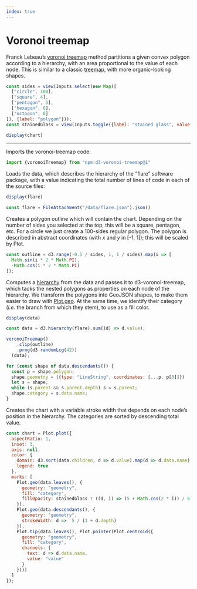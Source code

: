 ```yaml
---
index: true
---
```


# Voronoi treemap

Franck Lebeau’s [voronoi treemap](https://github.com/Kcnarf/d3-voronoi-treemap) method partitions a given convex polygon according to a hierarchy, with an area proportional to the value of each node. This is similar to a classic [treemap](/d3/treemap), with more organic-looking shapes.

```js
const sides = view(Inputs.select(new Map([
  ["circle", 100],
  ["square", 4],
  ["pentagon", 5],
  ["hexagon", 6],
  ["octogon", 8]
]), {label: "polygon"}));
const stainedGlass = view(Inputs.toggle({label: "stained glass", value: true}));
```

```js
display(chart)
```

---

Imports the voronoi-treemap code:

```js echo
import {voronoiTreemap} from "npm:d3-voronoi-treemap@1"
```

Loads the data, which describes the hierarchy of the “flare” software package,
with a value indicating the total number of lines of code in each of the source
files:

```js
display(flare)
```

```js echo
const flare = FileAttachment("/data/flare.json").json()
```

Creates a polygon outline which will contain the chart. Depending on the number
of sides you selected at the top, this will be a square, pentagon, etc. For a
circle we just create a 100-sides regular polygon. The polygon is described in
abstract coordinates (with _x_ and _y_ in [-1, 1]); this will be scaled by Plot.

```js echo
const outline = d3.range(-0.5 / sides, 1, 1 / sides).map(i => [
  Math.sin(i * 2 * Math.PI),
  -Math.cos(i * 2 * Math.PI)
]);
```

Computes a [hierarchy](https://d3js.org/d3-hierarchy) from the data and passes
it to d3-voronoi-treemap, which tacks the nested polygons as properties on each
node of the hierarchy. We transform the polygons into GeoJSON shapes, to make
them easier to draw with [Plot.geo](https://observablehq.com/plot/marks/geo). At
the same time, we identify their category (_i.e._ the branch from which they
stem), to use as a fill color.

```js
display(data)
```

```js echo
const data = d3.hierarchy(flare).sum((d) => d.value);

voronoiTreemap()
    .clip(outline)
    .prng(d3.randomLcg(42))
  (data);

for (const shape of data.descendants()) {
  const p = shape.polygon;
  shape.geometry = ({type: "LineString", coordinates: [...p, p[0]]})
  let s = shape;
  while (s.parent && s.parent.depth) s = s.parent;
  shape.category = s.data.name;
}
```

Creates the chart with a variable stroke width that depends on each node’s
position in the hierarchy. The categories are sorted by descending total value.

```js echo
const chart = Plot.plot({
  aspectRatio: 1,
  inset: 3,
  axis: null,
  color: {
    domain: d3.sort(data.children, d => d.value).map(d => d.data.name).reverse(),
    legend: true
  },
  marks: [
    Plot.geo(data.leaves(), {
      geometry: "geometry",
      fill: "category",
      fillOpacity: stainedGlass ? ((d, i) => (5 + Math.cos(2 * i)) / 6) : 0.8,
    }),
    Plot.geo(data.descendants(), {
      geometry: "geometry",
      strokeWidth: d =>  5 / (1 + d.depth)
    }),
    Plot.tip(data.leaves(), Plot.pointer(Plot.centroid({
      geometry: "geometry",
      fill: "category",
      channels: {
        text: d => d.data.name,
        value: "value"
      }
    })))
  ]
});
```
